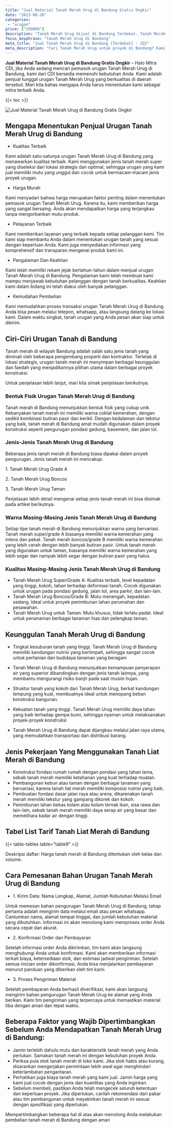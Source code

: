 ```yaml
---
title: "Jual Material Tanah Merah Urug di Bandung Gratis Ongkir"
date: "2023-08-26"
categories:
 - "urugan"
price: ["250000"]
description: "Tanah Merah Urug dijual di Bandung Terdekat. Tanah Merah Urug ini sering dipakai dalam proyek konstruksi sebagai bahan urugan yang berkualitas dan sesuai spesifikasi. Hubungi kami untuk informasi lebih lanjut."
focus_keyphrase: "Tanah Merah Urug di Bandung"
meta_title: "Jual Tanah Merah Urug di Bandung [Terdekat] - CDI"
meta_description: "Cari Tanah Merah Urug untuk proyek di Bandung? Kami memiliki Tanah Merah Urug berkualitas untuk urugan lahan. Raih penawaran terbaik sekarang."
---
```


**Jual Material Tanah Merah Urug di Bandung Gratis Ongkir** – Halo Mitra CDI, jika Anda sedang mencari pemasok urugan Tanah Merah Urug di Bandung, kami dari CDI bersedia memenuhi kebutuhan Anda. Kami adalah penjual tunggal urugan Tanah Merah Urug yang berkualitas di daerah tersebut. Mari kita bahas mengapa Anda harus menentukan kami sebagai mitra terbaik Anda.

{{< toc >}}

![Jual Material Tanah Merah Urug di Bandung Gratis Ongkir](/images/tanah/tanah-urug-29.jpg)

## Mengapa Menentukan Penjual Urugan Tanah Merah Urug di Bandung

*   Kualitas Terbaik

Kami adalah satu-satunya urugan Tanah Merah Urug di Bandung yang menawarkan kualitas terbaik. Kami menggunakan jenis tanah merah super yang diseleksi dari lokasi strategis dan optimal, sehingga urugan yang kami jual memiliki mutu yang unggul dan cocok untuk bermacam-macam jenis proyek urugan.

*   Harga Murah

Kami menyadari bahwa harga merupakan faktor penting dalam menentukan pemasok urugan Tanah Merah Urug. Karena itu, kami memberikan harga yang sangat bersaing. Anda akan mendapatkan harga yang terjangkau tanpa mengorbankan mutu produk.
*   Pelayanan Terbaik

Kami memberikan layanan yang terbaik kepada setiap pelanggan kami. Tim kami siap membantu Anda dalam menentukan urugan tanah yang sesuai dengan keperluan Anda. Kami juga menyediakan informasi yang komprehensif dan transparan mengenai produk kami ini.
*   Pengalaman Dan Keahlian

Kami telah memiliki rekam jejak bertahun-tahun dalam menjual urugan Tanah Merah Urug di Bandung. Pengalaman kami telah membuat kami mampu menjawab kebutuhan pelanggan dengan tanah berkualitas. Keahlian kami dalam bidang ini telah diakui oleh banyak pelanggan.
*   Kemudahan Pembelian

Kami memudahkan proses transaksi urugan Tanah Merah Urug di Bandung. Anda bisa pesan melalui telepon, whatsapp, atau langsung datang ke lokasi kami. Dalam waktu singkat, tanah urugan yang Anda pesan akan siap untuk dikirim.

## Ciri-Ciri Urugan Tanah di Bandung

Tanah merah di wilayah Bandung adalah salah satu jenis tanah yang diminati oleh beberapa pengembang properti dan kontraktor. Terletak di lokasi strategis, urugan tanah merah ini menyimpan berbagai keunggulan dan faedah yang menjadikannya pilihan utama dalam berbagai proyek konstruksi.

Untuk penjelasan lebih lanjut, mari kita simak penjelasan berikutnya.

### Bentuk Fisik Urugan Tanah Merah Urug di Bandung

Tanah merah di Bandung menunjukkan bentuk fisik yang cukup unik. Kebanyakan tanah merah ini memiliki warna coklat kemerahan, dengan sedikit kombinasi butiran pasir dan kerikil. Dengan kedalaman dan tekstur yang baik, tanah merah di Bandung amat mudah digunakan dalam proyek konstruksi seperti pengurugan pondasi gedung, basement, dan jalan tol.

### Jenis-Jenis Tanah Merah Urug di Bandung

Beberapa jenis tanah merah di Bandung biasa dipakai dalam proyek pengurugan. Jenis tanah merah ini mencakup:

1\.  Tanah Merah Urug Grade A

2\.  Tanah Merah Urug Boncos

3\.  Tanah Merah Urug Taman

Penjelasan lebih detail mengenai setiap jenis tanah merah ini bisa disimak pada artikel berikutnya. 

### Warna Masing-Masing Jenis Tanah Merah Urug di Bandung

Setiap tipe tanah merah di Bandung menunjukkan warna yang bervariasi. Tanah merah super/grade A biasanya memiliki warna kemerahan yang intens dan pekat. Tanah merah boncos/grade B memiliki warna kemerahan yang lebih cerah dengan lebih banyak butiran pasir. Untuk tanah merah yang digunakan untuk taman, biasanya memiliki warna kemerahan yang lebih segar dan nampak lebih segar dengan butiran pasir yang halus.

### Kualitas Masing-Masing Jenis Tanah Merah Urug di Bandung

*   Tanah Merah Urug Super/Grade A: Kualitas terbaik, level kepadatan yang tinggi, kokoh, tahan terhadap deformasi tanah. Cocok digunakan untuk urugan pada pondasi gedung, jalan tol, area parkir, dan lain-lain.
*   Tanah Merah Urug Boncos/Grade B: Mutu menengah, kepadatan sedang. Ideal untuk proyek penimbunan lahan perumahan dan pesawahan.
*   Tanah Merah Urug untuk Taman: Mutu khusus, tidak terlalu padat. Ideal untuk penanaman berbagai tanaman hias dan pelengkap taman. 

## Keunggulan Tanah Merah Urug di Bandung

*   Tingkat kesuburan tanah yang tinggi. Tanah Merah Urug di Bandung memiliki kandungan nutrisi yang berlimpah, sehingga sangat cocok untuk pertanian dan budidaya tanaman yang beragam

*   Tanah Merah Urug di Bandung menunjukkan kemampuan penyerapan air yang superior dibandingkan dengan jenis tanah lainnya, yang membantu mengurangi risiko banjir pada saat musim hujan.
*   Struktur tanah yang kokoh dari Tanah Merah Urug, berkat kandungan lempung yang kuat, membuatnya ideal untuk menopang beban konstruksi bangunan.
*   Kekuatan tanah yang tinggi. Tanah Merah Urug memiliki daya tahan yang baik terhadap gempa bumi, sehingga nyaman untuk melaksanakan proyek-proyek konstruksi

*   Tanah Merah Urug di Bandung dapat dijangkau melalui jalan raya utama, yang memudahkan transportasi dan distribusi barang.

## Jenis Pekerjaan Yang Menggunakan Tanah Liat Merah di Bandung

*   Konstruksi fondasi rumah rumah dengan pondasi yang tahan lama, sebab tanah merah memiliki ketahanan yang kuat terhadap muatan.
*   Pembangunan kebun atau taman dengan berbagai tanaman yang bervariasi, karena tanah liat merah memiliki komposisi nutrisi yang baik.
*   Pembuatan fondasi dasar jalan raya atau arena, dikarenakan tanah merah memiliki tekstur yang gampang dikorek dan kokoh.
*   Penimbunan lahan bekas kolam atau kolam ternak ikan, sisa rawa dan lain-lain, sebab tanah merah memiliki daya serap air yang besar dan memelihara kadar air dengan tinggi.

## Tabel List Tarif Tanah Liat Merah di Bandung

{{< table-tables table="table9" >}}

Deskripsi daftar: Harga tanah merah di Bandung ditentukan oleh kelas dan volume.

## Cara Pemesanan Bahan Urugan Tanah Merah Urug di Bandung

*   1\. Kirim Data: Nama Lengkap, Alamat, Jumlah Kebutuhan Melalui Email

Untuk memesan bahan pengurugan Tanah Merah Urug di Bandung, tahap pertama adalah mengirim data melalui email atau pesan whatsapp. Cantumkan nama, alamat tempat tinggal, dan jumlah kebutuhan material yang dibutuhkan. Informasi ini akan menolong kami memproses order Anda secara cepat dan akurat.
*   2\. Konfirmasi Order dan Pembayaran

Setelah informasi order Anda dikirimkan, tim kami akan langsung menghubungi Anda untuk konfirmasi. Kami akan memberikan informasi terkait biaya, ketersediaan stok, dan estimasi jadwal pengiriman. Setelah semua rincian order dikonfirmasi, Anda bisa menjalankan pembayaran menurut panduan yang diberikan oleh tim kami.
*   3\. Proses Pengiriman Material

Setelah pembayaran Anda berhasil diverifikasi, kami akan langsung mengirim bahan pengurugan Tanah Merah Urug ke alamat yang Anda berikan. Kami tim pengiriman yang terpercaya untuk memastikan material tiba dengan aman dan tepat waktu.

## Beberapa Faktor yang Wajib Dipertimbangkan Sebelum Anda Mendapatkan Tanah Merah Urug di Bandung:

*   Jamin terlebih dahulu mutu dan karakteristik tanah merah yang Anda perlukan. Samakan tanah merah ini dengan kebutuhan proyek Anda.
*   Periksa pula stok tanah merah di toko kami. Jika stok habis atau kurang, disarankan mengerjakan permintaan lebih awal agar menghindari keterlambatan pengantaran.
*   Perhatikan juga biaya tanah merah yang kami jual. Jamin harga yang kami jual cocok dengan jenis dan kuantitas yang Anda inginkan.
*   Sebelum membeli, pastikan Anda telah mengecek seluruh ketentuan dan keperluan proyek. Jika diperlukan, carilah rekomendasi dari pakar atau tim pembangunan untuk meyakinkan tanah merah ini sesuai dengan spesifikasi yang diperlukan.

Mempertimbangkan beberapa hal di atas akan menolong Anda melakukan pembelian tanah merah di Bandung dengan aman